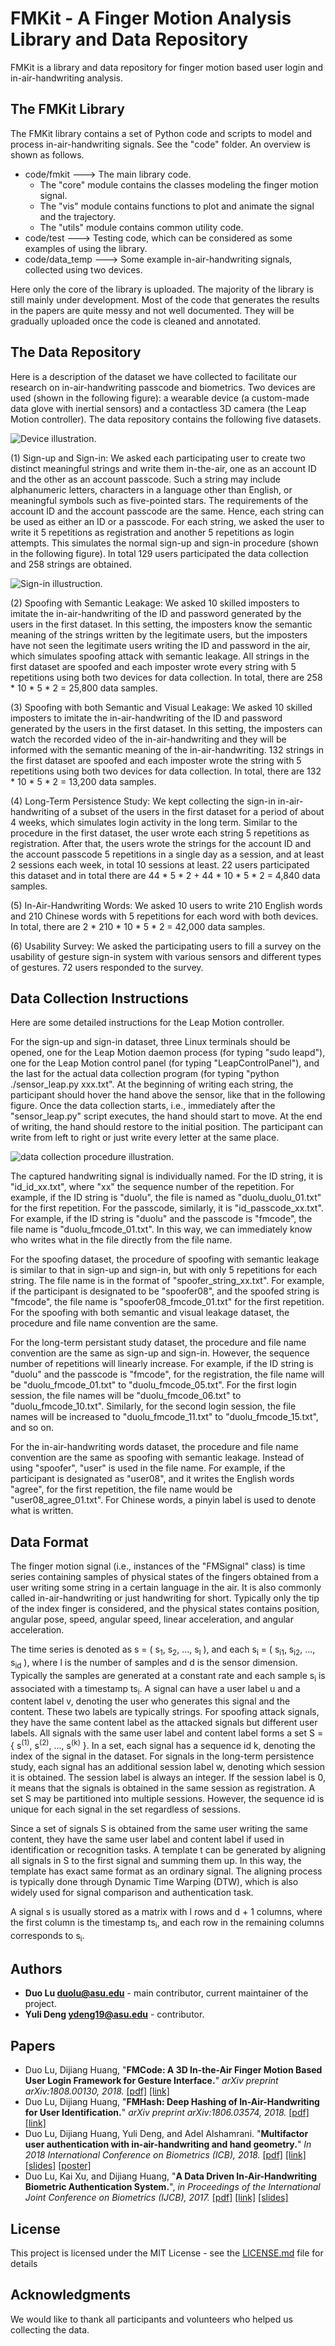 # FMKit - A Finger Motion Analysis Library and Data Repository

FMKit is a library and data repository for finger motion based user login and in-air-handwriting analysis.


## The FMKit Library

The FMKit library contains a set of Python code and scripts to model and process in-air-handwriting signals. See the "code" folder. An overview is shown as follows.

* code/fmkit ---> The main library code. 
  * The "core" module contains the classes modeling the finger motion signal. 
  * The "vis" module contains functions to plot and animate the signal and the trajectory.
  * The "utils" module contains common utility code.
* code/test ---> Testing code, which can be considered as some examples of using the library.
* code/data_temp ---> Some example in-air-handwriting signals, collected using two devices.

Here only the core of the library is uploaded. The majority of the library is still mainly under development. Most of the code that generates the results in the papers are quite messy and not well documented. They will be gradually uploaded once the code is cleaned and annotated.

## The Data Repository

Here is a description of the dataset we have collected to facilitate our research on in-air-handwriting passcode and biometrics. Two devices are used (shown in the following figure): a wearable device (a custom-made data glove with inertial sensors) and a contactless 3D camera (the Leap Motion controller). The data repository contains the following five datasets.

![Device illustration.](pics/devices.png)

(1) Sign-up and Sign-in: We asked each participating user to create two distinct meaningful strings and write them in-the-air, one as an account ID and the other as an account passcode. Such a string may include alphanumeric letters, characters in a language other than English, or meaningful symbols such as five-pointed stars. The requirements of the account ID and the account passcode are the same. Hence, each string can be used as either an ID or a passcode. For each string, we asked the user to write it 5 repetitions as registration and another 5 repetitions as login attempts. This simulates the normal sign-up and sign-in procedure (shown in the following figure). In total 129 users participated the data collection and 258 strings are obtained. 

![Sign-in illustruction.](pics/sign-in.png)

(2) Spoofing with Semantic Leakage: We asked 10 skilled imposters to imitate the in-air-handwriting of the ID and password generated by the users in the first dataset. In this setting, the imposters know the semantic meaning of the strings written by the legitimate users, but the imposters have not seen the legitimate users writing the ID and password in the air, which simulates spoofing attack with semantic leakage. All strings in the first dataset are spoofed and each imposter wrote every string with 5 repetitions using both two devices for data collection. In total, there are 258 * 10 * 5 * 2 = 25,800 data samples.

(3) Spoofing with both Semantic and Visual Leakage: We asked 10 skilled imposters to imitate the in-air-handwriting of the ID and password generated by the users in the first dataset.
In this setting, the imposters can watch the recorded video of the in-air-handwriting and they will be informed with the semantic meaning of the in-air-handwriting. 132 strings in the first dataset are spoofed and each imposter wrote the string with 5 repetitions using both two devices for data collection. In total, there are 132 * 10 * 5 * 2 = 13,200 data samples.

(4) Long-Term Persistence Study: We kept collecting the sign-in in-air-handwriting of a subset of the users in the first dataset for a period of about 4 weeks, which simulates login activity in the long term. Similar to the procedure in the first dataset, the user wrote each string 5 repetitions as registration. After that, the users wrote the strings for the account ID and the account passcode 5 repetitions in a single day as a session, and at least 2 sessions each week, in total 10 sessions at least. 22 users participated this dataset and in total there are 44 * 5 * 2 + 44 * 10 * 5 * 2 = 4,840 data samples.

(5) In-Air-Handwriting Words: We asked 10 users to write 210 English words and 210 Chinese words with 5 repetitions for each word with both devices. In total, there are 2 * 210 * 10 * 5 * 2 = 42,000 data samples.

(6) Usability Survey: We asked the participating users to fill a survey on the usability of gesture sign-in system with various sensors and different types of gestures. 72 users responded to the survey.

## Data Collection Instructions

Here are some detailed instructions for the Leap Motion controller.

For the sign-up and sign-in dataset, three Linux terminals should be opened, one for the Leap Motion daemon process (for typing "sudo leapd"), one for the Leap Motion control panel (for typing "LeapControlPanel"), and the last for the actual data collection program (for typing "python ./sensor_leap.py xxx.txt". At the beginning of writing each string, the participant should hover the hand above the sensor, like that in the following figure. Once the data collection starts, i.e., immediately after the "sensor_leap.py" script executes, the hand should start to move. At the end of writing, the hand should restore to the initial position. The participant can write from left to right or just write every letter at the same place.

![data collection procedure illustration.](pics/procedure.png)

The captured handwriting signal is individually named. For the ID string, it is "id_id_xx.txt", where "xx" the sequence number of the repetition. For example, if the ID string is "duolu", the file is named as "duolu_duolu_01.txt" for the first repetition. For the passcode, similarly, it is "id_passcode_xx.txt". For example, if the ID string is "duolu" and the passcode is "fmcode", the file name is "duolu_fmcode_01.txt". In this way, we can immediately know who writes what in the file directly from the file name.

For the spoofing dataset, the procedure of spoofing with semantic leakage is similar to that in sign-up and sign-in, but with only 5 repetitions for each string. The file name is in the format of "spoofer_string_xx.txt". For example, if the participant is designated to be "spoofer08", and the spoofed string is "fmcode", the file name is "spoofer08_fmcode_01.txt" for the first repetition. For the spoofing with both semantic and visual leakage dataset, the procedure and file name convention are the same.

For the long-term persistant study dataset, the procedure and file name convention are the same as sign-up and sign-in. However, the sequence number of repetitions will linearly increase. For example, if the ID string is "duolu" and the passcode is "fmcode", for the registration, the file name will be "duolu_fmcode_01.txt" to "duolu_fmcode_05.txt". For the first login session, the file names will be "duolu_fmcode_06.txt" to "duolu_fmcode_10.txt". Similarly, for the second login session, the file names will be increased to "duolu_fmcode_11.txt" to "duolu_fmcode_15.txt", and so on.

For the in-air-handwriting words dataset, the procedure and file name convention are the same as spoofing with semantic leakage. Instead of using "spoofer", "user" is used in the file name. For example, if the participant is designated as "user08", and it writes the English words "agree", for the first repetition, the file name would be "user08_agree_01.txt". For Chinese words, a pinyin label is used to denote what is written.

## Data Format

The finger motion signal (i.e., instances of the "FMSignal" class) is time series containing samples of physical states of the fingers obtained from a user writing some string in a certain language in the air. It is also commonly called in-air-handwriting or just handwriting for short. Typically only the tip of the index finger is considered, and the physical states contains position, angular pose, speed, angular speed, linear acceleration, and angular acceleration. 

The time series is denoted as s = ( s<sub>1</sub>, s<sub>2</sub>, ..., s<sub>l</sub> ), and each s<sub>i</sub> = ( s<sub>i1</sub>, s<sub>i2</sub>, ..., s<sub>id</sub> ), where l is the number of samples and d is the sensor dimension. Typically the samples are generated at a constant rate and each sample s<sub>i</sub> is associated with a timestamp ts<sub>i</sub>. A signal can have a user label u and a content label v, denoting the user who generates this signal and the content. These two labels are typically strings. For spoofing attack signals, they have the same content label as the attacked signals but different user labels. All signals with the same user label and content label forms a set S = { s<sup>(1)</sup>, s<sup>(2)</sup>, ..., s<sup>(k)</sup> }. In a set, each signal has a sequence id k, denoting the index of the signal in the dataset. For signals in the long-term persistence study, each signal has an additional session label w, denoting which session it is obtained. The session label is always an integer. If the session label is 0, it means that the signals is obtained in the same session as registration. A set S may be partitioned into multiple sessions. However, the sequence id is unique for each signal in the set regardless of sessions.

Since a set of signals S is obtained from the same user writing the same content, they have the same user label and content label if used in identification or recognition tasks. A template t can be generated by aligning all signals in S to the first signal and summing them up. In this way, the template has exact same format as an ordinary signal. The aligning process is typically done through Dynamic Time Warping (DTW), which is also widely used for signal comparison and authentication task.

A signal s is usually stored as a matrix with l rows and d + 1 columns, where the first column is the timestamp ts<sub>i</sub>, and each row in the remaining columns corresponds to s<sub>i</sub>.


## Authors

* **Duo Lu <duolu@asu.edu>** - main contributor, current maintainer of the project.
* **Yuli Deng <ydeng19@asu.edu>** - contributor.

## Papers

* Duo Lu, Dijiang Huang, "**FMCode: A 3D In-the-Air Finger Motion Based User Login Framework for Gesture Interface.**" *arXiv preprint arXiv:1808.00130, 2018.* [[pdf]](/papers/fmcode.pdf) [[link]](https://arxiv.org/abs/1808.00130)
* Duo Lu, Dijiang Huang, "**FMHash: Deep Hashing of In-Air-Handwriting for User Identification.**" *arXiv preprint arXiv:1806.03574, 2018.* [[pdf]](/papers/fmhash.pdf) [[link]](https://arxiv.org/abs/1806.03574)
* Duo Lu, Dijiang Huang, Yuli Deng, and Adel Alshamrani. "**Multifactor user authentication with in-air-handwriting and hand geometry.**" *In 2018 International Conference on Biometrics (ICB), 2018.* [[pdf]](/papers/multifactor.pdf) [[link]](https://ieeexplore.ieee.org/document/8411230) [[slides]](/papers/multifactor_slides.pdf) [[poster]](/papers/multifactor_poster.pdf)
* Duo Lu, Kai Xu, and Dijiang Huang, "**A Data Driven In-Air-Handwriting Biometric Authentication System.**", *in Proceedings of the International Joint Conference on Biometrics (IJCB), 2017.* [[pdf]](/papers/data-driven.pdf) [[link]](https://ieeexplore.ieee.org/document/8272739) [[slides]](/papers/data-driven_slides.pdf)

## License

This project is licensed under the MIT License - see the [LICENSE.md](LICENSE.md) file for details

## Acknowledgments

We would like to thank all participants and volunteers who helped us collecting the data.
